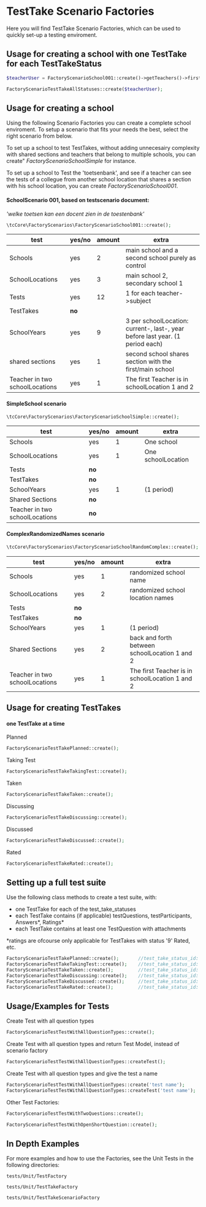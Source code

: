 
# TestTake Scenario Factories

Here you will find TestTake Scenario Factories, which can be used to quickly set-up a testing enviroment.

## Usage for creating a school with one TestTake for each TestTakeStatus

```php  
$teacherUser = FactoryScenarioSchool001::create()->getTeachers()->first();

FactoryScenarioTestTakeAllStatuses::create($teacherUser);
```

## Usage for creating a school
Using the following Scenario Factories you can create a complete school enviroment. 
To setup a scenario that fits your needs the best, select the right scenario from below.

To set up a school to test TestTakes, without adding unnecesairy complexity with shared sections and teachers that belong to multiple schools, 
you can create" *FactoryScenarioSchoolSimple* for instance.

To set up a school to Test the 'toetsenbank', and see if a teacher can see the tests of a collegue from another school location that shares a section with his school location, 
you can create *FactoryScenarioSchool001*. 

#### SchoolScenario 001, based on testscenario document:
*'welke toetsen kan een docent zien in de toestenbank'*

```php
\tcCore\FactoryScenarios\FactoryScenarioSchool001::create();
```
| test                           | yes/no | amount | extra                                                                         |
|--------------------------------|--------|--------|-------------------------------------------------------------------------------|
| Schools                        | yes    | 2      | main school and a second school purely as control                             |
| SchoolLocations                | yes    | 3      | main school 2, secondary school 1                                             |
| Tests                          | yes    | 12     | 1 for each teacher->subject                                                   
| TestTakes                      | **no** |        |                                                                               |
| SchoolYears                    | yes    | 9      | 3 per schoolLocation: current-, last-, year before last year. (1 period each) |
| shared sections                | yes    | 1      | second school shares section with the first/main school                       |
| Teacher in two schoolLocations | yes    | 1      | The first Teacher is in schoolLocation 1 and 2                                |


#### SimpleSchool scenario
```php
\tcCore\FactoryScenarios\FactoryScenarioSchoolSimple::create();
```
| test            | yes/no | amount | extra              |
|-----------------|--------|-----|--------------------|
| Schools         | yes    | 1   | One school         |
| SchoolLocations | yes    | 1   | One schoolLocation |
| Tests           | **no** |     |                    |
| TestTakes       | **no** |     |                    |
| SchoolYears     | yes    | 1   | (1 period)         |
| Shared Sections | **no** |     |                    |
| Teacher in two schoolLocations | **no** |     |                             |


#### ComplexRandomizedNames scenario
```php
\tcCore\FactoryScenarios\FactoryScenarioSchoolRandomComplex::create();
```
| test            | yes/no | amount | extra                                         |
|-----------------|--------|--------|-----------------------------------------------|
| Schools         | yes    | 1      | randomized school name                        |
| SchoolLocations | yes    | 2      | randomized school location names              |
| Tests           | **no** |        |
| TestTakes       | **no** |        |                                               |
|SchoolYears| yes    | 1      | (1 period)                                    |
| Shared Sections | yes    | 2      | back and forth between schoolLocation 1 and 2 |
| Teacher in two schoolLocations | yes    | 1      | The first Teacher is in schoolLocation 1 and 2                                |

## Usage for creating TestTakes

#### one TestTake at a time
Planned
```php
FactoryScenarioTestTakePlanned::create();
```
Taking Test
```php
FactoryScenarioTestTakeTakingTest::create();
```
Taken
```php
FactoryScenarioTestTakeTaken::create();
```
Discussing
```php
FactoryScenarioTestTakeDiscussing::create();
```
Discussed
```php
FactoryScenarioTestTakeDiscussed::create();
```
Rated 
```php
FactoryScenarioTestTakeRated::create();
```

## Setting up a full test suite
Use the following class methods to create a test suite, with:
* one TestTake for each of the test_take_statuses
* each TestTake contains (if applicable) testQuestions, testParticipants, Answers*, Ratings*
* each TestTake contains at least one TestQuestion with attachments

*ratings are ofcourse only applicable for TestTakes with status '9' Rated, etc. 
```php
FactoryScenarioTestTakePlanned::create();       //test_take_status_id: 1
FactoryScenarioTestTakeTakingTest::create();    //test_take_status_id: 3
FactoryScenarioTestTakeTaken::create();         //test_take_status_id: 6
FactoryScenarioTestTakeDiscussing::create();    //test_take_status_id: 7      
FactoryScenarioTestTakeDiscussed::create();     //test_take_status_id: 8
FactoryScenarioTestTakeRated::create();         //test_take_status_id: 9
```

## Usage/Examples for Tests
Create Test with all question types
```php
FactoryScenarioTestTestWithAllQuestionTypes::create();
```
Create Test with all question types and return Test Model, instead of scenario factory
```php
FactoryScenarioTestTestWithAllQuestionTypes::createTest();
```
Create Test with all question types and give the test a name
```php
FactoryScenarioTestTestWithAllQuestionTypes::create('test name');
FactoryScenarioTestTestWithAllQuestionTypes::createTest('test name');
```
Other Test Factories:
```php
FactoryScenarioTestTestWithTwoQuestions::create();
```
```php
FactoryScenarioTestTestWithOpenShortQuestion::create();
```

## In Depth Examples
For more examples and how to use the Factories,
see the Unit Tests in the following directories:
```
tests/Unit/TestFactory
```
```
tests/Unit/TestTakeFactory
```
```
tests/Unit/TestTakeScenarioFactory
```
